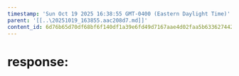 ```yaml
---
timestamp: 'Sun Oct 19 2025 16:38:55 GMT-0400 (Eastern Daylight Time)'
parent: '[[..\20251019_163855.aac208d7.md]]'
content_id: 6d76b65d70df68bf6f140df1a39e6fd49d7167aae4d02faa5b63362744266256
---
```


# response:
